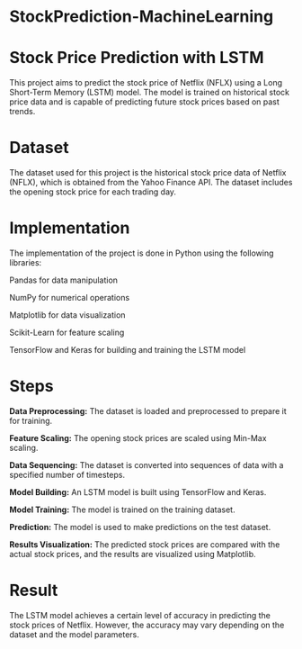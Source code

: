 # StockPrediction-MachineLearning
 
# Stock Price Prediction with LSTM

This project aims to predict the stock price of Netflix (NFLX) using a Long Short-Term Memory (LSTM) model. The model is trained on historical stock price data and is capable of predicting future stock prices based on past trends.

# Dataset
The dataset used for this project is the historical stock price data of Netflix (NFLX), which is obtained from the Yahoo Finance API. The dataset includes the opening stock price for each trading day.

# Implementation
The implementation of the project is done in Python using the following libraries:

Pandas for data manipulation

NumPy for numerical operations

Matplotlib for data visualization

Scikit-Learn for feature scaling

TensorFlow and Keras for building and training the LSTM model


# Steps
**Data Preprocessing:** The dataset is loaded and preprocessed to prepare it for training.

**Feature Scaling:** The opening stock prices are scaled using Min-Max scaling.

**Data Sequencing:** The dataset is converted into sequences of data with a specified number of timesteps.

**Model Building:** An LSTM model is built using TensorFlow and Keras.

**Model Training:** The model is trained on the training dataset.

**Prediction:** The model is used to make predictions on the test dataset.

**Results Visualization:** The predicted stock prices are compared with the actual stock prices, and the results are visualized using Matplotlib.


# Result

The LSTM model achieves a certain level of accuracy in predicting the stock prices of Netflix. However, the accuracy may vary depending on the dataset and the model parameters.

